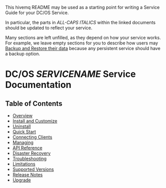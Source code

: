 This hivemq README may be used as a starting point for writing a Service Guide for your DC/OS Service.

In particular, the parts in _ALL-CAPS ITALICS_ within the linked documents should be updated to reflect your service.

Many sections are left unfilled, as they depend on how your service works. For example, we leave empty sections for you to describe how users may [Backup and Restore their data](#disaster-recovery) because any persistent service should have a backup option.


# DC/OS _SERVICENAME_ Service Documentation

## Table of Contents

- [Overview](docs/index.md)
- [Install and Customize](docs/install.md)
- [Uninstall](docs/uninstall.md)
- [Quick Start](docs/quick-start.md)
- [Connecting Clients](docs/connecting-clients.md)
- [Managing](docs/managing.md)
- [API Reference](docs/api-reference.md)
- [Disaster Recovery](docs/disaster-recovery.md)
- [Troubleshooting](docs/troubleshooting.md)
- [Limitations](docs/limitations.md)
- [Supported Versions](docs/support.md)
- [Release Notes](docs/release-notes.md)
- [Upgrade](docs/upgrade.md)

